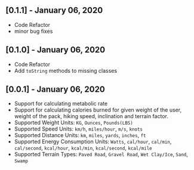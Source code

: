 ## [0.1.1] - January 06, 2020

* Code Refactor
* minor bug fixes

## [0.1.0] - January 06, 2020

* Code Refactor
* Add `toString` methods to missing classes

## [0.0.1] - January 06, 2020

* Support for calculating metabolic rate
* Support for calculating calories burned for given weight of the user, weight of the pack, hiking speed, inclination and terrain factor.
* Supported Weight Units: `KG`, `Ounces`, `Pounds(LBS)`
* Supported Speed Units: `km/h`, `miles/hour`, `m/s`, `knots`
* Supported Distance Units: `km`, `miles`, `yards`, `inches`, `ft`
* Supported Energy Consumption Units: `Watts`, `cal/hour`, `cal/min`, `cal/second`, `kcal/hour`, `kcal/min`, `kcal/second`, `kcal/mile`
* Supported Terrain Types: `Paved Road`, `Gravel Road`, `Wet Clay/Ice`, `Sand`, `Swamp`
